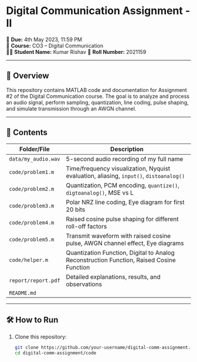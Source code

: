 # Digital Communication Assignment - II

📅 **Due:** 4th May 2023, 11:59 PM  
📘 **Course:** CO3 – Digital Communication  
👨‍🎓 **Student Name:** Kumar Rishav
🧠 **Roll Number:** 2021159

---

## 📝 Overview

This repository contains MATLAB code and documentation for Assignment #2 of the Digital Communication course. The goal is to analyze and process an audio signal, perform sampling, quantization, line coding, pulse shaping, and simulate transmission through an AWGN channel.

---

## 📁 Contents

| Folder/File | Description |
|-------------|-------------|
| `data/my_audio.wav` | 5-second audio recording of my full name |
| `code/problem1.m` | Time/frequency visualization, Nyquist evaluation, aliasing, `input()`, `distoanalog()` |
| `code/problem2.m` | Quantization, PCM encoding, `quantize()`, `digtoanalog()`, MSE vs L |
| `code/problem3.m` | Polar NRZ line coding, Eye diagram for first 20 bits |
| `code/problem4.m` | Raised cosine pulse shaping for different roll-off factors |
| `code/problem5.m` | Transmit waveform with raised cosine pulse, AWGN channel effect, Eye diagrams |
| `code/helper.m` | Quantization Function, Digital to Analog Reconstruction Function, Raised Cosine Function |
| `report/report.pdf` | Detailed explanations, results, and observations |
| `README.md` | 

---

## 🛠️ How to Run

1. Clone this repository:
   ```bash
   git clone https://github.com/your-username/digital-comm-assignment.git
   cd digital-comm-assignment/code
